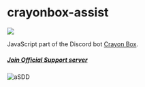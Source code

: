 # crayonbox-assist 
![](https://github.com/VukAnd/crayonbox-assist/workflows/Node%20CI/badge.svg)

JavaScript part of the Discord bot [Crayon Box].

##### [Join Official Support server]

![aSDD](https://img.shields.io/discord/542073176729976842?label=Support&logo=discord&style=social)

[Crayon Box]: https://discordapp.com/oauth2/authorize?client_id=607515524900847626&permissions=8&scope=bot
[Join Official Support server]: https://discord.gg/mmBgrnx
